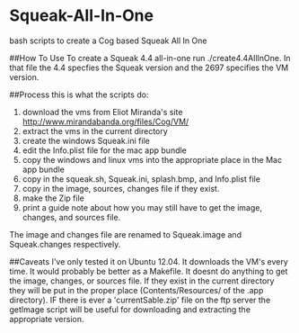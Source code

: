 Squeak-All-In-One
=================

bash scripts to create a Cog based Squeak All In One

##How To Use
To create a Squeak 4.4 all-in-one run ./create4.4AllInOne.  In that file the 4.4 specfies the Squeak version and the 2697 specifies the VM version.

##Process
this is what the scripts do:
1. download the vms from Eliot Miranda's site http://www.mirandabanda.org/files/Cog/VM/
2. extract the vms in the current directory
4. create the windows Squeak.ini file
5. edit the Info.plist file for the mac app bundle
5. copy the windows and linux vms into the appropriate place in the Mac app bundle
6. copy in the squeak.sh, Squeak.ini, splash.bmp, and Info.plist file
7. copy in the image, sources, changes file if they exist.
7. make the Zip file
8. print a guide note about how you may still have to get the image, changes, and sources file. 

The image and changes file are renamed to Squeak.image and Squeak.changes respectively. 

##Caveats
I've only tested it on Ubuntu 12.04.  It downloads the VM's every time.  It would probably be better as a Makefile.  It doesnt do anything to get the image, changes, or sources file.  If they exist in the current directory they will be put in the proper place (Contents/Resources/ of the .app directory).  IF there is ever a 'currentSable.zip' file on the ftp server the getImage script will be useful for downloading and extracting the appropriate version.
